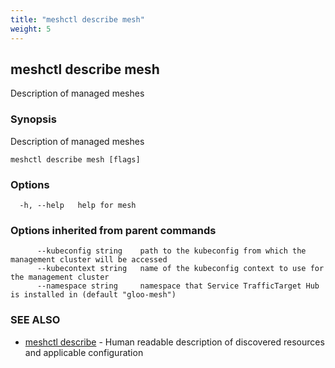 ```yaml
---
title: "meshctl describe mesh"
weight: 5
---
```

## meshctl describe mesh

Description of managed meshes

### Synopsis

Description of managed meshes

```
meshctl describe mesh [flags]
```

### Options

```
  -h, --help   help for mesh
```

### Options inherited from parent commands

```
      --kubeconfig string    path to the kubeconfig from which the management cluster will be accessed
      --kubecontext string   name of the kubeconfig context to use for the management cluster
      --namespace string     namespace that Service TrafficTarget Hub is installed in (default "gloo-mesh")
```

### SEE ALSO

* [meshctl describe](../meshctl_describe)	 - Human readable description of discovered resources and applicable configuration

